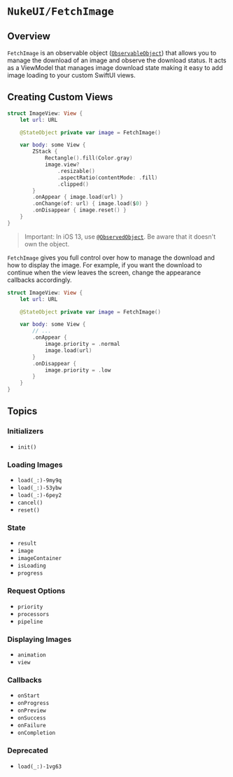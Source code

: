 # ``NukeUI/FetchImage``

## Overview

``FetchImage`` is an observable object ([`ObservableObject`](https://developer.apple.com/documentation/combine/observableobject)) that allows you to manage the download of an image and observe the download status. It acts as a ViewModel that manages image download state making it easy to add image loading to your custom SwiftUI views.

## Creating Custom Views

```swift
struct ImageView: View {
    let url: URL

    @StateObject private var image = FetchImage()

    var body: some View {
        ZStack {
            Rectangle().fill(Color.gray)
            image.view?
                .resizable()
                .aspectRatio(contentMode: .fill)
                .clipped()
        }
        .onAppear { image.load(url) }
        .onChange(of: url) { image.load($0) }
        .onDisappear { image.reset() }
    }
}
```

> Important: In iOS 13, use [`@ObservedObject`](https://developer.apple.com/documentation/swiftui/observedobject). Be aware that it doesn't own the object.

``FetchImage`` gives you full control over how to manage the download and how to display the image. For example, if you want the download to continue when the view leaves the screen, change the appearance callbacks accordingly.

```swift
struct ImageView: View {
    let url: URL

    @StateObject private var image = FetchImage()

    var body: some View {
        // ...
        .onAppear {
            image.priority = .normal
            image.load(url)
        }
        .onDisappear {
            image.priority = .low
        }
    }
}
```

## Topics

### Initializers

- ``init()``

### Loading Images

- ``load(_:)-9my9q``
- ``load(_:)-53ybw``
- ``load(_:)-6pey2``
- ``cancel()``
- ``reset()``

### State

- ``result``
- ``image``
- ``imageContainer``
- ``isLoading``
- ``progress``

### Request Options

- ``priority``
- ``processors``
- ``pipeline``

### Displaying Images

- ``animation``
- ``view``

### Callbacks

- ``onStart``
- ``onProgress``
- ``onPreview``
- ``onSuccess``
- ``onFailure``
- ``onCompletion``

### Deprecated

- ``load(_:)-1vg63``
